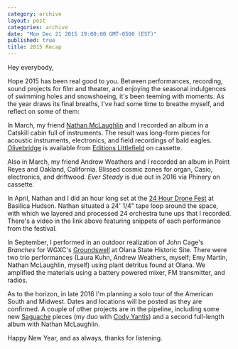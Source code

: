 ```yaml
---
category: archive
layout: post
categories: archive
date: "Mon Dec 21 2015 19:00:00 GMT-0500 (EST)"
published: true
title: 2015 Recap
---
```


Hey everybody,

Hope 2015 has been real good to you. Between performances, recording, sound projects for film and theater, and enjoying the seasonal indulgences of swimming holes and snowshoeing, it's been teeming with moments. As the year draws its final breaths, I've had some time to breathe myself, and reflect on some of them:

In March, my friend [Nathan McLaughlin](http://www.nathanmclaughlin.info/) and I recorded an album in a Catskill cabin full of instruments. The result was long-form pieces for acoustic instruments, electronics, and field recordings of bald eagles. [Olivebridge](https://fullspectrumrecords.bandcamp.com/album/olivebridge) is available from [Editions Littlefield](http://fullspectrumrecords.com/catalog/olivebridge) on cassette.

Also in March, my friend Andrew Weathers and I recorded an album in Point Reyes and Oakland, California. Blissed cosmic zones for organ, Casio, electronics, and driftwood. _Ever Steady_ is due out in 2016 via Phinery on cassette.

In April, Nathan and I did an hour long set at the [24 Hour Drone Fest](http://basilicahudson.tumblr.com/post/119854029156/24-hour-drone-experiments-in-sound-and-music) at Basilica Hudson. Nathan situated a 24' 1/4" tape loop around the space, with which we layered and processed 24 orchestra tune ups that I recorded. There's a video in the link above featuring snippets of each performance from the festival.

In September, I performed in an outdoor realization of John Cage's _Branches_ for WGXC's [Groundswell](https://wavefarm.org/archive/09a6h6) at Olana State Historic Site. There were two trio performances (Laura Kuhn, Andrew Weathers, myself; Emy Martin, Nathan McLaughlin, myself) using plant detritus found at Olana. We amplified the materials using a battery powered mixer, FM transmitter, and radios.

As to the horizon, in late 2016 I'm planning a solo tour of the American South and Midwest. Dates and locations will be posted as they are confirmed. A couple of other projects are in the pipeline, including some new [Saguache](http://www.aridradio.com/) pieces (my duo with [Cody Yantis](http://codyyantis.com)) and a second full-length album with Nathan McLaughlin.

Happy New Year, and as always, thanks for listening.
